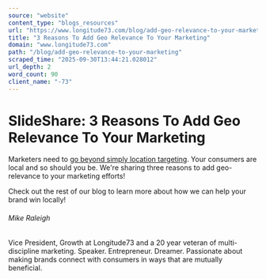 ```yaml
---
source: "website"
content_type: "blogs_resources"
url: "https://www.longitude73.com/blog/add-geo-relevance-to-your-marketing"
title: "3 Reasons To Add Geo Relevance To Your Marketing"
domain: "www.longitude73.com"
path: "/blog/add-geo-relevance-to-your-marketing"
scraped_time: "2025-09-30T13:44:21.028012"
url_depth: 2
word_count: 90
client_name: "-73"
---
```


# SlideShare: 3 Reasons To Add Geo Relevance To Your Marketing

Marketers need to [go beyond simply location targeting](/blog/the-local-brew-22-location-data-beyond-targeting). Your consumers are local and so should you be. We're sharing three reasons to add geo-relevance to your marketing efforts!  

Check out the rest of our blog to learn more about how we can help your brand win locally!

###### Mike Raleigh

Vice President, Growth at Longitude73 and a 20 year veteran of multi-discipline marketing. Speaker. Entrepreneur. Dreamer. Passionate about making brands connect with consumers in ways that are mutually beneficial.